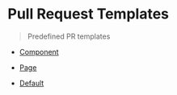 # Pull Request Templates

> Predefined PR templates

- [Component](https://github.com/Zurdge/multiple-pr-templates/compare/test?expand=1&template=component.md)

- [Page](https://github.com/Zurdge/multiple-pr-templates/compare/test?expand=1&template=page.md)

- [Default](https://github.com/Zurdge/multiple-pr-templates/compare/test?expand=1&template=default.md)
